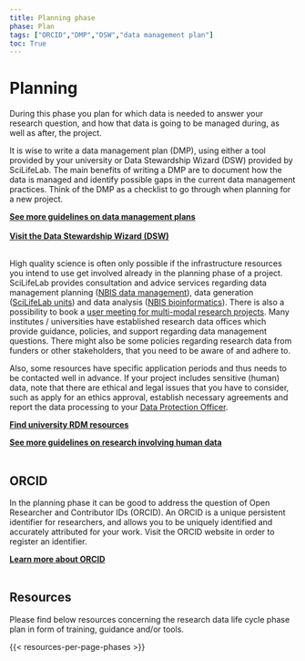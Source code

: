 ```yaml
---
title: Planning phase
phase: Plan
tags: ["ORCID","DMP","DSW","data management plan"]
toc: True
---
```


# Planning
During this phase you plan for which data is needed to answer your research question, and how that data is going to be managed during, as well as after, the project.

It is wise to write a data management plan (DMP), using either a tool provided by your university or Data Stewardship Wizard (DSW) provided by SciLifeLab. The main benefits of writing a DMP are to document how the data is managed and identify possible gaps in the current data management practices. Think of the DMP as a checklist to go through when planning for a new project.

<a class="link-teal" href="/topics/data-management-plan" target="_blank"><b>See more guidelines on data management plans <i class="bi bi-arrow-right-square"></i></b></a>
<br/><br/>
<a class="link-teal" href="https://dsw.scilifelab.se/" target="_blank"><b>Visit the Data Stewardship Wizard (DSW) <i class="bi bi-box-arrow-up-right"></i></b></a>
<br/><br/>

High quality science is often only possible if the infrastructure resources you intend to use get involved already in the planning phase of a project. SciLifeLab provides consultation and advice services regarding data management planning (<a href="https://nbis.se/get-support/talk-to-us" target="_blank">NBIS data management</a>), data generation (<a href="https://www.scilifelab.se/infrastructure/" target="_blank">SciLifeLab units</a>) and data analysis (<a href="https://nbis.se/get-support/talk-to-us" target="_blank">NBIS bioinformatics</a>). There is also a possibility to book a <a href="https://www.scilifelab.se/event/user-meeting-for-for-your-multi-modal-research-projects/" target="_blank">user meeting for multi-modal research projects</a>. Many institutes / universities have established research data offices which provide guidance, policies, and support regarding data management questions. There might also be some policies regarding research data from funders or other stakeholders, that you need to be aware of and adhere to.

Also, some resources have specific application periods and thus needs to be contacted well in advance. If your project includes sensitive (human) data, note that there are ethical and legal issues that you have to consider, such as apply for an ethics approval, establish necessary agreements and report the data processing to your [Data Protection Officer](/topics/gdpr-ethical-review-glossary/#data-protection-officer). 

<a class="link-teal" href="/topics/university-rdm-resources"><b>Find university RDM resources  <i class="bi bi-arrow-right-square"></i></b></a>
<br/>

<a class="link-teal" href="/topics/research-involving-human-data"><b>See more guidelines on research involving human data <i class="bi bi-arrow-right-square"></i></b></a>
<br/><br/>

## ORCID
In the planning phase it can be good to address the question of Open Researcher and Contributor IDs (ORCID). An ORCID is a unique persistent identifier for researchers, and allows you to be uniquely identified and accurately attributed for your work. Visit the ORCID website in order to register an identifier. 

<a class="link-teal" href="https://orcid.org/" target="_blank"><b>Learn more about ORCID <i class="bi bi-box-arrow-up-right"></i></b></a>
<br/><br/>


## Resources
Please find below resources concerning the research data life cycle phase plan in form of training, guidance and/or tools.

{{< resources-per-page-phases >}}

